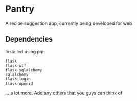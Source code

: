 Pantry
======
A recipe suggestion app, currently being developed for web 



Dependencies
-----------

Installed using pip: 

```
flask
flask-wtf
flask-sqlalchemy
sqlalchemy
flask-login
flask-openid
```

... a lot more. Add any others that you guys can think of
